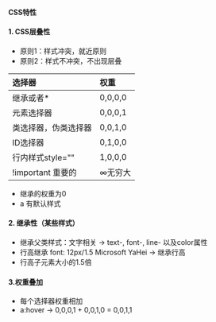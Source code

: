 #### CSS特性

#### 1. CSS层叠性
+ 原则1：样式冲突，就近原则
+ 原则2：样式不冲突，不出现层叠

| 选择器               | 权重    |
| :------------------- | :------ |
| 继承或者*            | 0,0,0,0 |
| 元素选择器           | 0,0,0,1 |
| 类选择器，伪类选择器 | 0,0,1,0 |
| ID选择器             | 0,1,0,0 |
| 行内样式style=""     | 1,0,0,0 |
| !important 重要的    | ∞无穷大 |

+ <red>继承的权重为0
+ a 有默认样式

#### 2. 继承性（某些样式）
+ 继承父类样式：文字相关 -> text-, font-, line- 以及color属性
+ 行高继承 font: 12px/1.5 Microsoft YaHei -> 继承行高
+ 行高子元素大小的1.5倍
 
 
#### 3.权重叠加
+ 每个选择器权重相加
+ a:hover ->  0,0,0,1 + 0,0,1,0 = 0,0,1,1
